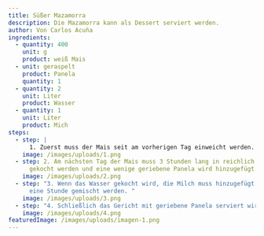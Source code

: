 ```yaml
---
title: Süßer Mazamorra
description: Die Mazamorra kann als Dessert serviert werden.
author: Von Carlos Acuña
ingredients:
  - quantity: 400
    unit: g
    product: weiß Mais
  - unit: geraspelt
    product: Panela
    quantity: 1
  - quantity: 2
    unit: Liter
    product: Wasser
  - quantity: 1
    unit: Liter
    product: Mich
steps:
  - step: |
      1. Zuerst muss der Mais seit am vorherigen Tag einweicht werden.
    image: /images/uploads/1.png
  - step: 2. Am nächsten Tag der Mais muss 3 Stunden lang in reichlich Wasser
      gekocht werden und eine wenige geriebene Panela wird hinzugefügt.
    image: /images/uploads/2.png
  - step: "3. Wenn das Wasser gekocht wird, die Milch muss hinzugefügt werden und
      eine Stunde gemischt werden. "
    image: /images/uploads/3.png
  - step: "4. Schließlich das Gericht mit geriebene Panela serviert wird. "
    image: /images/uploads/4.png
featuredImage: /images/uploads/imagen-1.png
---
```

